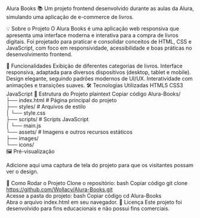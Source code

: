 Alura Books 📚
Um projeto frontend desenvolvido durante as aulas da Alura, simulando uma aplicação de e-commerce de livros.

💡 Sobre o Projeto
O Alura Books é uma aplicação web responsiva que apresenta uma interface moderna e interativa para a compra de livros digitais. Foi projetado para praticar e consolidar conceitos de HTML, CSS e JavaScript, com foco em responsividade, acessibilidade e boas práticas no desenvolvimento frontend.

🚀 Funcionalidades
Exibição de diferentes categorias de livros.
Interface responsiva, adaptada para diversos dispositivos (desktop, tablet e mobile).
Design elegante, seguindo padrões modernos de UI/UX.
Interatividade com animações e transições suaves.
🛠️ Tecnologias Utilizadas
HTML5
CSS3
JavaScript
🎨 Estrutura do Projeto
plaintext
Copiar código
Alura-Books/  
├── index.html          # Página principal do projeto  
├── styles/             # Arquivos de estilo  
│   └── style.css  
├── scripts/            # Scripts JavaScript  
│   └── main.js  
└── assets/             # Imagens e outros recursos estáticos  
    ├── images/  
    └── icons/  
🖼️ Pré-visualização

Adicione aqui uma captura de tela do projeto para que os visitantes possam ver o design.

📂 Como Rodar o Projeto
Clone o repositório:
bash
Copiar código
git clone https://github.com/Wollacy/Alura-Books.git  
Acesse a pasta do projeto:
bash
Copiar código
cd Alura-Books  
Abra o arquivo index.html em seu navegador.
📄 Licença
Este projeto foi desenvolvido para fins educacionais e não possui fins comerciais.
